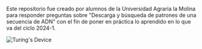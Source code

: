 Este repositorio fue creado por alumnos de la Universidad Agraria la Molina para responder preguntas sobre "Descarga y búsqueda de patrones de una secuencia de ADN" con el fin de poner en práctica lo aprendido en lo que va del ciclo 2024-1.


![Turing's Device](http://www.google.com/logos/2012/turing-doodle-static.jpg "Alan Turing's 100th Birthday")
